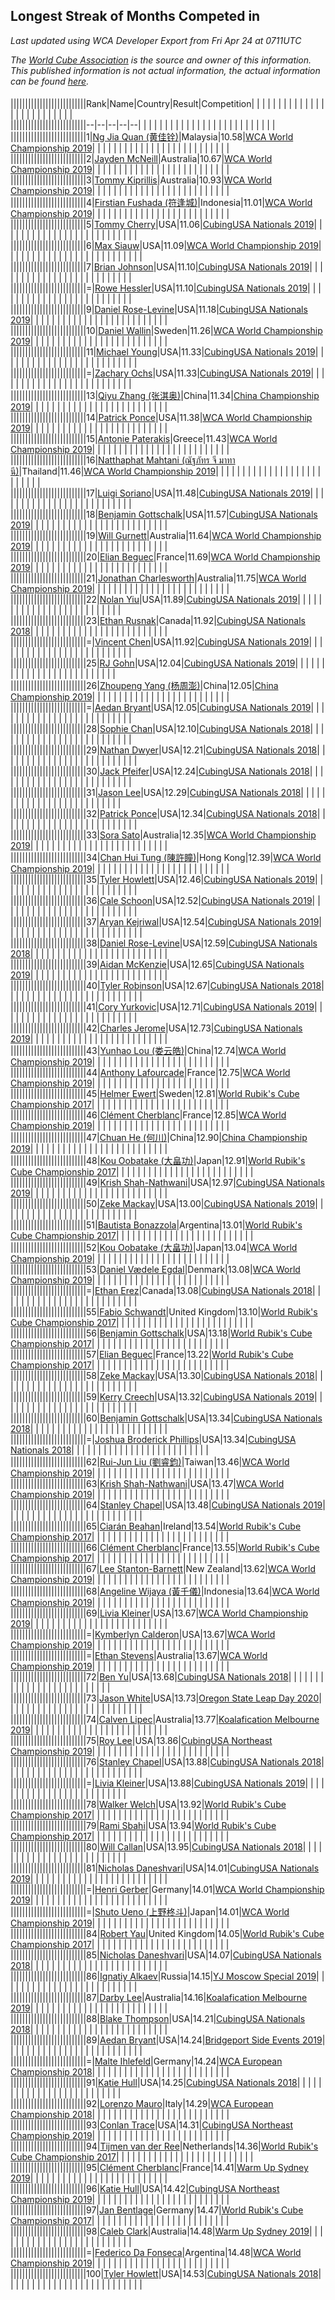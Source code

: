 ## Longest Streak of Months Competed in

*Last updated using WCA Developer Export from Fri Apr 24 at 0711UTC*

*The [World Cube Association](https://www.worldcubeassociation.org) is the source and owner of this information. This published information is not actual information, the actual information can be found [here](https://www.worldcubeassociation.org/results).*

#### 

||||||||||||||||||||||||||Rank|Name|Country|Result|Competition|  |  |  |  |  |  |  |  |  |  |  |  |  |  |  |  |  |  |  |  |  |  |  |  |  |  
||||||||||||||||||||||||||--|--|--|--|--|  |  |  |  |  |  |  |  |  |  |  |  |  |  |  |  |  |  |  |  |  |  |  |  |  |  
||||||||||||||||||||||||||1|[Ng Jia Quan (黄佳铨)](https://www.worldcubeassociation.org/persons/2015QUAN03)|Malaysia|10.58|[WCA World Championship 2019](https://www.worldcubeassociation.org/competitions/WC2019/results/all?event=sq1)|  |  |  |  |  |  |  |  |  |  |  |  |  |  |  |  |  |  |  |  |  |  |  |  |  |  
||||||||||||||||||||||||||2|[Jayden McNeill](https://www.worldcubeassociation.org/persons/2012MCNE01)|Australia|10.67|[WCA World Championship 2019](https://www.worldcubeassociation.org/competitions/WC2019/results/all?event=sq1)|  |  |  |  |  |  |  |  |  |  |  |  |  |  |  |  |  |  |  |  |  |  |  |  |  |  
||||||||||||||||||||||||||3|[Tommy Kiprillis](https://www.worldcubeassociation.org/persons/2014KIPR01)|Australia|10.93|[WCA World Championship 2019](https://www.worldcubeassociation.org/competitions/WC2019/results/all?event=sq1)|  |  |  |  |  |  |  |  |  |  |  |  |  |  |  |  |  |  |  |  |  |  |  |  |  |  
||||||||||||||||||||||||||4|[Firstian Fushada (符逢城)](https://www.worldcubeassociation.org/persons/2015FUSH01)|Indonesia|11.01|[WCA World Championship 2019](https://www.worldcubeassociation.org/competitions/WC2019/results/all?event=sq1)|  |  |  |  |  |  |  |  |  |  |  |  |  |  |  |  |  |  |  |  |  |  |  |  |  |  
||||||||||||||||||||||||||5|[Tommy Cherry](https://www.worldcubeassociation.org/persons/2015CHER07)|USA|11.06|[CubingUSA Nationals 2019](https://www.worldcubeassociation.org/competitions/CubingUSANationals2019/results/all?event=sq1)|  |  |  |  |  |  |  |  |  |  |  |  |  |  |  |  |  |  |  |  |  |  |  |  |  |  
||||||||||||||||||||||||||6|[Max Siauw](https://www.worldcubeassociation.org/persons/2017SIAU02)|USA|11.09|[WCA World Championship 2019](https://www.worldcubeassociation.org/competitions/WC2019/results/all?event=sq1)|  |  |  |  |  |  |  |  |  |  |  |  |  |  |  |  |  |  |  |  |  |  |  |  |  |  
||||||||||||||||||||||||||7|[Brian Johnson](https://www.worldcubeassociation.org/persons/2013JOHN10)|USA|11.10|[CubingUSA Nationals 2019](https://www.worldcubeassociation.org/competitions/CubingUSANationals2019/results/all?event=sq1)|  |  |  |  |  |  |  |  |  |  |  |  |  |  |  |  |  |  |  |  |  |  |  |  |  |  
||||||||||||||||||||||||||=|[Rowe Hessler](https://www.worldcubeassociation.org/persons/2007HESS01)|USA|11.10|[CubingUSA Nationals 2019](https://www.worldcubeassociation.org/competitions/CubingUSANationals2019/results/all?event=sq1)|  |  |  |  |  |  |  |  |  |  |  |  |  |  |  |  |  |  |  |  |  |  |  |  |  |  
||||||||||||||||||||||||||9|[Daniel Rose-Levine](https://www.worldcubeassociation.org/persons/2015ROSE01)|USA|11.18|[CubingUSA Nationals 2019](https://www.worldcubeassociation.org/competitions/CubingUSANationals2019/results/all?event=sq1)|  |  |  |  |  |  |  |  |  |  |  |  |  |  |  |  |  |  |  |  |  |  |  |  |  |  
||||||||||||||||||||||||||10|[Daniel Wallin](https://www.worldcubeassociation.org/persons/2013WALL03)|Sweden|11.26|[WCA World Championship 2019](https://www.worldcubeassociation.org/competitions/WC2019/results/all?event=sq1)|  |  |  |  |  |  |  |  |  |  |  |  |  |  |  |  |  |  |  |  |  |  |  |  |  |  
||||||||||||||||||||||||||11|[Michael Young](https://www.worldcubeassociation.org/persons/2008YOUN02)|USA|11.33|[CubingUSA Nationals 2019](https://www.worldcubeassociation.org/competitions/CubingUSANationals2019/results/all?event=sq1)|  |  |  |  |  |  |  |  |  |  |  |  |  |  |  |  |  |  |  |  |  |  |  |  |  |  
||||||||||||||||||||||||||=|[Zachary Ochs](https://www.worldcubeassociation.org/persons/2016OCHS01)|USA|11.33|[CubingUSA Nationals 2019](https://www.worldcubeassociation.org/competitions/CubingUSANationals2019/results/all?event=sq1)|  |  |  |  |  |  |  |  |  |  |  |  |  |  |  |  |  |  |  |  |  |  |  |  |  |  
||||||||||||||||||||||||||13|[Qiyu Zhang (张淇奥)](https://www.worldcubeassociation.org/persons/2017ZHAQ04)|China|11.34|[China Championship 2019](https://www.worldcubeassociation.org/competitions/ChinaChampionship2019/results/all?event=sq1)|  |  |  |  |  |  |  |  |  |  |  |  |  |  |  |  |  |  |  |  |  |  |  |  |  |  
||||||||||||||||||||||||||14|[Patrick Ponce](https://www.worldcubeassociation.org/persons/2012PONC02)|USA|11.38|[WCA World Championship 2019](https://www.worldcubeassociation.org/competitions/WC2019/results/all?event=sq1)|  |  |  |  |  |  |  |  |  |  |  |  |  |  |  |  |  |  |  |  |  |  |  |  |  |  
||||||||||||||||||||||||||15|[Antonie Paterakis](https://www.worldcubeassociation.org/persons/2012PATE01)|Greece|11.43|[WCA World Championship 2019](https://www.worldcubeassociation.org/competitions/WC2019/results/all?event=sq1)|  |  |  |  |  |  |  |  |  |  |  |  |  |  |  |  |  |  |  |  |  |  |  |  |  |  
||||||||||||||||||||||||||16|[Natthaphat Mahtani (ณัฐภัทร จี มาทานี)](https://www.worldcubeassociation.org/persons/2011MAHT02)|Thailand|11.46|[WCA World Championship 2019](https://www.worldcubeassociation.org/competitions/WC2019/results/all?event=sq1)|  |  |  |  |  |  |  |  |  |  |  |  |  |  |  |  |  |  |  |  |  |  |  |  |  |  
||||||||||||||||||||||||||17|[Luigi Soriano](https://www.worldcubeassociation.org/persons/2016SORI04)|USA|11.48|[CubingUSA Nationals 2019](https://www.worldcubeassociation.org/competitions/CubingUSANationals2019/results/all?event=sq1)|  |  |  |  |  |  |  |  |  |  |  |  |  |  |  |  |  |  |  |  |  |  |  |  |  |  
||||||||||||||||||||||||||18|[Benjamin Gottschalk](https://www.worldcubeassociation.org/persons/2016GOTT01)|USA|11.57|[CubingUSA Nationals 2019](https://www.worldcubeassociation.org/competitions/CubingUSANationals2019/results/all?event=sq1)|  |  |  |  |  |  |  |  |  |  |  |  |  |  |  |  |  |  |  |  |  |  |  |  |  |  
||||||||||||||||||||||||||19|[Will Gurnett](https://www.worldcubeassociation.org/persons/2016GURN01)|Australia|11.64|[WCA World Championship 2019](https://www.worldcubeassociation.org/competitions/WC2019/results/all?event=sq1)|  |  |  |  |  |  |  |  |  |  |  |  |  |  |  |  |  |  |  |  |  |  |  |  |  |  
||||||||||||||||||||||||||20|[Elian Beguec](https://www.worldcubeassociation.org/persons/2014BEGU01)|France|11.69|[WCA World Championship 2019](https://www.worldcubeassociation.org/competitions/WC2019/results/all?event=sq1)|  |  |  |  |  |  |  |  |  |  |  |  |  |  |  |  |  |  |  |  |  |  |  |  |  |  
||||||||||||||||||||||||||21|[Jonathan Charlesworth](https://www.worldcubeassociation.org/persons/2016CHAR01)|Australia|11.75|[WCA World Championship 2019](https://www.worldcubeassociation.org/competitions/WC2019/results/all?event=sq1)|  |  |  |  |  |  |  |  |  |  |  |  |  |  |  |  |  |  |  |  |  |  |  |  |  |  
||||||||||||||||||||||||||22|[Nolan Yiu](https://www.worldcubeassociation.org/persons/2016YIUN01)|USA|11.89|[CubingUSA Nationals 2019](https://www.worldcubeassociation.org/competitions/CubingUSANationals2019/results/all?event=sq1)|  |  |  |  |  |  |  |  |  |  |  |  |  |  |  |  |  |  |  |  |  |  |  |  |  |  
||||||||||||||||||||||||||23|[Ethan Rusnak](https://www.worldcubeassociation.org/persons/2015RUSN01)|Canada|11.92|[CubingUSA Nationals 2018](https://www.worldcubeassociation.org/competitions/CubingUSANationals2018/results/all?event=sq1)|  |  |  |  |  |  |  |  |  |  |  |  |  |  |  |  |  |  |  |  |  |  |  |  |  |  
||||||||||||||||||||||||||=|[Vincent Chen](https://www.worldcubeassociation.org/persons/2018CHEN17)|USA|11.92|[CubingUSA Nationals 2019](https://www.worldcubeassociation.org/competitions/CubingUSANationals2019/results/all?event=sq1)|  |  |  |  |  |  |  |  |  |  |  |  |  |  |  |  |  |  |  |  |  |  |  |  |  |  
||||||||||||||||||||||||||25|[RJ Gohn](https://www.worldcubeassociation.org/persons/2016GOHN01)|USA|12.04|[CubingUSA Nationals 2019](https://www.worldcubeassociation.org/competitions/CubingUSANationals2019/results/all?event=sq1)|  |  |  |  |  |  |  |  |  |  |  |  |  |  |  |  |  |  |  |  |  |  |  |  |  |  
||||||||||||||||||||||||||26|[Zhoupeng Yang (杨周澎)](https://www.worldcubeassociation.org/persons/2017YANG03)|China|12.05|[China Championship 2019](https://www.worldcubeassociation.org/competitions/ChinaChampionship2019/results/all?event=sq1)|  |  |  |  |  |  |  |  |  |  |  |  |  |  |  |  |  |  |  |  |  |  |  |  |  |  
||||||||||||||||||||||||||=|[Aedan Bryant](https://www.worldcubeassociation.org/persons/2017BRYA06)|USA|12.05|[CubingUSA Nationals 2019](https://www.worldcubeassociation.org/competitions/CubingUSANationals2019/results/all?event=sq1)|  |  |  |  |  |  |  |  |  |  |  |  |  |  |  |  |  |  |  |  |  |  |  |  |  |  
||||||||||||||||||||||||||28|[Sophie Chan](https://www.worldcubeassociation.org/persons/2014CHAN23)|USA|12.10|[CubingUSA Nationals 2018](https://www.worldcubeassociation.org/competitions/CubingUSANationals2018/results/all?event=sq1)|  |  |  |  |  |  |  |  |  |  |  |  |  |  |  |  |  |  |  |  |  |  |  |  |  |  
||||||||||||||||||||||||||29|[Nathan Dwyer](https://www.worldcubeassociation.org/persons/2011DWYE02)|USA|12.21|[CubingUSA Nationals 2018](https://www.worldcubeassociation.org/competitions/CubingUSANationals2018/results/all?event=sq1)|  |  |  |  |  |  |  |  |  |  |  |  |  |  |  |  |  |  |  |  |  |  |  |  |  |  
||||||||||||||||||||||||||30|[Jack Pfeifer](https://www.worldcubeassociation.org/persons/2016PFEI01)|USA|12.24|[CubingUSA Nationals 2018](https://www.worldcubeassociation.org/competitions/CubingUSANationals2018/results/all?event=sq1)|  |  |  |  |  |  |  |  |  |  |  |  |  |  |  |  |  |  |  |  |  |  |  |  |  |  
||||||||||||||||||||||||||31|[Jason Lee](https://www.worldcubeassociation.org/persons/2015LEEJ12)|USA|12.29|[CubingUSA Nationals 2018](https://www.worldcubeassociation.org/competitions/CubingUSANationals2018/results/all?event=sq1)|  |  |  |  |  |  |  |  |  |  |  |  |  |  |  |  |  |  |  |  |  |  |  |  |  |  
||||||||||||||||||||||||||32|[Patrick Ponce](https://www.worldcubeassociation.org/persons/2012PONC02)|USA|12.34|[CubingUSA Nationals 2018](https://www.worldcubeassociation.org/competitions/CubingUSANationals2018/results/all?event=sq1)|  |  |  |  |  |  |  |  |  |  |  |  |  |  |  |  |  |  |  |  |  |  |  |  |  |  
||||||||||||||||||||||||||33|[Sora Sato](https://www.worldcubeassociation.org/persons/2018SATO01)|Australia|12.35|[WCA World Championship 2019](https://www.worldcubeassociation.org/competitions/WC2019/results/all?event=sq1)|  |  |  |  |  |  |  |  |  |  |  |  |  |  |  |  |  |  |  |  |  |  |  |  |  |  
||||||||||||||||||||||||||34|[Chan Hui Tung (陳許瞳)](https://www.worldcubeassociation.org/persons/2017TUNG16)|Hong Kong|12.39|[WCA World Championship 2019](https://www.worldcubeassociation.org/competitions/WC2019/results/all?event=sq1)|  |  |  |  |  |  |  |  |  |  |  |  |  |  |  |  |  |  |  |  |  |  |  |  |  |  
||||||||||||||||||||||||||35|[Tyler Howlett](https://www.worldcubeassociation.org/persons/2014HOWL02)|USA|12.46|[CubingUSA Nationals 2019](https://www.worldcubeassociation.org/competitions/CubingUSANationals2019/results/all?event=sq1)|  |  |  |  |  |  |  |  |  |  |  |  |  |  |  |  |  |  |  |  |  |  |  |  |  |  
||||||||||||||||||||||||||36|[Cale Schoon](https://www.worldcubeassociation.org/persons/2014SCHO02)|USA|12.52|[CubingUSA Nationals 2019](https://www.worldcubeassociation.org/competitions/CubingUSANationals2019/results/all?event=sq1)|  |  |  |  |  |  |  |  |  |  |  |  |  |  |  |  |  |  |  |  |  |  |  |  |  |  
||||||||||||||||||||||||||37|[Aryan Kejriwal](https://www.worldcubeassociation.org/persons/2013KEJR01)|USA|12.54|[CubingUSA Nationals 2019](https://www.worldcubeassociation.org/competitions/CubingUSANationals2019/results/all?event=sq1)|  |  |  |  |  |  |  |  |  |  |  |  |  |  |  |  |  |  |  |  |  |  |  |  |  |  
||||||||||||||||||||||||||38|[Daniel Rose-Levine](https://www.worldcubeassociation.org/persons/2015ROSE01)|USA|12.59|[CubingUSA Nationals 2018](https://www.worldcubeassociation.org/competitions/CubingUSANationals2018/results/all?event=sq1)|  |  |  |  |  |  |  |  |  |  |  |  |  |  |  |  |  |  |  |  |  |  |  |  |  |  
||||||||||||||||||||||||||39|[Aidan McKenzie](https://www.worldcubeassociation.org/persons/2017MCKE02)|USA|12.65|[CubingUSA Nationals 2019](https://www.worldcubeassociation.org/competitions/CubingUSANationals2019/results/all?event=sq1)|  |  |  |  |  |  |  |  |  |  |  |  |  |  |  |  |  |  |  |  |  |  |  |  |  |  
||||||||||||||||||||||||||40|[Tyler Robinson](https://www.worldcubeassociation.org/persons/2015ROBI04)|USA|12.67|[CubingUSA Nationals 2018](https://www.worldcubeassociation.org/competitions/CubingUSANationals2018/results/all?event=sq1)|  |  |  |  |  |  |  |  |  |  |  |  |  |  |  |  |  |  |  |  |  |  |  |  |  |  
||||||||||||||||||||||||||41|[Cory Yurkovic](https://www.worldcubeassociation.org/persons/2016YURK01)|USA|12.71|[CubingUSA Nationals 2019](https://www.worldcubeassociation.org/competitions/CubingUSANationals2019/results/all?event=sq1)|  |  |  |  |  |  |  |  |  |  |  |  |  |  |  |  |  |  |  |  |  |  |  |  |  |  
||||||||||||||||||||||||||42|[Charles Jerome](https://www.worldcubeassociation.org/persons/2016JERO01)|USA|12.73|[CubingUSA Nationals 2019](https://www.worldcubeassociation.org/competitions/CubingUSANationals2019/results/all?event=sq1)|  |  |  |  |  |  |  |  |  |  |  |  |  |  |  |  |  |  |  |  |  |  |  |  |  |  
||||||||||||||||||||||||||43|[Yunhao Lou (娄云皓)](https://www.worldcubeassociation.org/persons/2017LOUY01)|China|12.74|[WCA World Championship 2019](https://www.worldcubeassociation.org/competitions/WC2019/results/all?event=sq1)|  |  |  |  |  |  |  |  |  |  |  |  |  |  |  |  |  |  |  |  |  |  |  |  |  |  
||||||||||||||||||||||||||44|[Anthony Lafourcade](https://www.worldcubeassociation.org/persons/2014LAFO01)|France|12.75|[WCA World Championship 2019](https://www.worldcubeassociation.org/competitions/WC2019/results/all?event=sq1)|  |  |  |  |  |  |  |  |  |  |  |  |  |  |  |  |  |  |  |  |  |  |  |  |  |  
||||||||||||||||||||||||||45|[Helmer Ewert](https://www.worldcubeassociation.org/persons/2015EWER01)|Sweden|12.81|[World Rubik's Cube Championship 2017](https://www.worldcubeassociation.org/competitions/WC2017/results/all?event=sq1)|  |  |  |  |  |  |  |  |  |  |  |  |  |  |  |  |  |  |  |  |  |  |  |  |  |  
||||||||||||||||||||||||||46|[Clément Cherblanc](https://www.worldcubeassociation.org/persons/2014CHER05)|France|12.85|[WCA World Championship 2019](https://www.worldcubeassociation.org/competitions/WC2019/results/all?event=sq1)|  |  |  |  |  |  |  |  |  |  |  |  |  |  |  |  |  |  |  |  |  |  |  |  |  |  
||||||||||||||||||||||||||47|[Chuan He (何川)](https://www.worldcubeassociation.org/persons/2018HECH05)|China|12.90|[China Championship 2019](https://www.worldcubeassociation.org/competitions/ChinaChampionship2019/results/all?event=sq1)|  |  |  |  |  |  |  |  |  |  |  |  |  |  |  |  |  |  |  |  |  |  |  |  |  |  
||||||||||||||||||||||||||48|[Kou Oobatake (大畠功)](https://www.worldcubeassociation.org/persons/2007OOBA01)|Japan|12.91|[World Rubik's Cube Championship 2017](https://www.worldcubeassociation.org/competitions/WC2017/results/all?event=sq1)|  |  |  |  |  |  |  |  |  |  |  |  |  |  |  |  |  |  |  |  |  |  |  |  |  |  
||||||||||||||||||||||||||49|[Krish Shah-Nathwani](https://www.worldcubeassociation.org/persons/2015SHAH09)|USA|12.97|[CubingUSA Nationals 2019](https://www.worldcubeassociation.org/competitions/CubingUSANationals2019/results/all?event=sq1)|  |  |  |  |  |  |  |  |  |  |  |  |  |  |  |  |  |  |  |  |  |  |  |  |  |  
||||||||||||||||||||||||||50|[Zeke Mackay](https://www.worldcubeassociation.org/persons/2015MACK06)|USA|13.00|[CubingUSA Nationals 2019](https://www.worldcubeassociation.org/competitions/CubingUSANationals2019/results/all?event=sq1)|  |  |  |  |  |  |  |  |  |  |  |  |  |  |  |  |  |  |  |  |  |  |  |  |  |  
||||||||||||||||||||||||||51|[Bautista Bonazzola](https://www.worldcubeassociation.org/persons/2014BONA02)|Argentina|13.01|[World Rubik's Cube Championship 2017](https://www.worldcubeassociation.org/competitions/WC2017/results/all?event=sq1)|  |  |  |  |  |  |  |  |  |  |  |  |  |  |  |  |  |  |  |  |  |  |  |  |  |  
||||||||||||||||||||||||||52|[Kou Oobatake (大畠功)](https://www.worldcubeassociation.org/persons/2007OOBA01)|Japan|13.04|[WCA World Championship 2019](https://www.worldcubeassociation.org/competitions/WC2019/results/all?event=sq1)|  |  |  |  |  |  |  |  |  |  |  |  |  |  |  |  |  |  |  |  |  |  |  |  |  |  
||||||||||||||||||||||||||53|[Daniel Vædele Egdal](https://www.worldcubeassociation.org/persons/2013EGDA01)|Denmark|13.08|[WCA World Championship 2019](https://www.worldcubeassociation.org/competitions/WC2019/results/all?event=sq1)|  |  |  |  |  |  |  |  |  |  |  |  |  |  |  |  |  |  |  |  |  |  |  |  |  |  
||||||||||||||||||||||||||=|[Ethan Erez](https://www.worldcubeassociation.org/persons/2017EREZ01)|Canada|13.08|[CubingUSA Nationals 2018](https://www.worldcubeassociation.org/competitions/CubingUSANationals2018/results/all?event=sq1)|  |  |  |  |  |  |  |  |  |  |  |  |  |  |  |  |  |  |  |  |  |  |  |  |  |  
||||||||||||||||||||||||||55|[Fabio Schwandt](https://www.worldcubeassociation.org/persons/2014SCHW02)|United Kingdom|13.10|[World Rubik's Cube Championship 2017](https://www.worldcubeassociation.org/competitions/WC2017/results/all?event=sq1)|  |  |  |  |  |  |  |  |  |  |  |  |  |  |  |  |  |  |  |  |  |  |  |  |  |  
||||||||||||||||||||||||||56|[Benjamin Gottschalk](https://www.worldcubeassociation.org/persons/2016GOTT01)|USA|13.18|[World Rubik's Cube Championship 2017](https://www.worldcubeassociation.org/competitions/WC2017/results/all?event=sq1)|  |  |  |  |  |  |  |  |  |  |  |  |  |  |  |  |  |  |  |  |  |  |  |  |  |  
||||||||||||||||||||||||||57|[Elian Beguec](https://www.worldcubeassociation.org/persons/2014BEGU01)|France|13.22|[World Rubik's Cube Championship 2017](https://www.worldcubeassociation.org/competitions/WC2017/results/all?event=sq1)|  |  |  |  |  |  |  |  |  |  |  |  |  |  |  |  |  |  |  |  |  |  |  |  |  |  
||||||||||||||||||||||||||58|[Zeke Mackay](https://www.worldcubeassociation.org/persons/2015MACK06)|USA|13.30|[CubingUSA Nationals 2018](https://www.worldcubeassociation.org/competitions/CubingUSANationals2018/results/all?event=sq1)|  |  |  |  |  |  |  |  |  |  |  |  |  |  |  |  |  |  |  |  |  |  |  |  |  |  
||||||||||||||||||||||||||59|[Kerry Creech](https://www.worldcubeassociation.org/persons/2018CREE01)|USA|13.32|[CubingUSA Nationals 2019](https://www.worldcubeassociation.org/competitions/CubingUSANationals2019/results/all?event=sq1)|  |  |  |  |  |  |  |  |  |  |  |  |  |  |  |  |  |  |  |  |  |  |  |  |  |  
||||||||||||||||||||||||||60|[Benjamin Gottschalk](https://www.worldcubeassociation.org/persons/2016GOTT01)|USA|13.34|[CubingUSA Nationals 2018](https://www.worldcubeassociation.org/competitions/CubingUSANationals2018/results/all?event=sq1)|  |  |  |  |  |  |  |  |  |  |  |  |  |  |  |  |  |  |  |  |  |  |  |  |  |  
||||||||||||||||||||||||||=|[Joshua Broderick Phillips](https://www.worldcubeassociation.org/persons/2014PHIL02)|USA|13.34|[CubingUSA Nationals 2018](https://www.worldcubeassociation.org/competitions/CubingUSANationals2018/results/all?event=sq1)|  |  |  |  |  |  |  |  |  |  |  |  |  |  |  |  |  |  |  |  |  |  |  |  |  |  
||||||||||||||||||||||||||62|[Rui-Jun Liu (劉睿鈞)](https://www.worldcubeassociation.org/persons/2011LIUR02)|Taiwan|13.46|[WCA World Championship 2019](https://www.worldcubeassociation.org/competitions/WC2019/results/all?event=sq1)|  |  |  |  |  |  |  |  |  |  |  |  |  |  |  |  |  |  |  |  |  |  |  |  |  |  
||||||||||||||||||||||||||63|[Krish Shah-Nathwani](https://www.worldcubeassociation.org/persons/2015SHAH09)|USA|13.47|[WCA World Championship 2019](https://www.worldcubeassociation.org/competitions/WC2019/results/all?event=sq1)|  |  |  |  |  |  |  |  |  |  |  |  |  |  |  |  |  |  |  |  |  |  |  |  |  |  
||||||||||||||||||||||||||64|[Stanley Chapel](https://www.worldcubeassociation.org/persons/2016CHAP04)|USA|13.48|[CubingUSA Nationals 2019](https://www.worldcubeassociation.org/competitions/CubingUSANationals2019/results/all?event=sq1)|  |  |  |  |  |  |  |  |  |  |  |  |  |  |  |  |  |  |  |  |  |  |  |  |  |  
||||||||||||||||||||||||||65|[Ciarán Beahan](https://www.worldcubeassociation.org/persons/2012BEAH01)|Ireland|13.54|[World Rubik's Cube Championship 2017](https://www.worldcubeassociation.org/competitions/WC2017/results/all?event=sq1)|  |  |  |  |  |  |  |  |  |  |  |  |  |  |  |  |  |  |  |  |  |  |  |  |  |  
||||||||||||||||||||||||||66|[Clément Cherblanc](https://www.worldcubeassociation.org/persons/2014CHER05)|France|13.55|[World Rubik's Cube Championship 2017](https://www.worldcubeassociation.org/competitions/WC2017/results/all?event=sq1)|  |  |  |  |  |  |  |  |  |  |  |  |  |  |  |  |  |  |  |  |  |  |  |  |  |  
||||||||||||||||||||||||||67|[Lee Stanton-Barnett](https://www.worldcubeassociation.org/persons/2016STAN04)|New Zealand|13.62|[WCA World Championship 2019](https://www.worldcubeassociation.org/competitions/WC2019/results/all?event=sq1)|  |  |  |  |  |  |  |  |  |  |  |  |  |  |  |  |  |  |  |  |  |  |  |  |  |  
||||||||||||||||||||||||||68|[Angeline Wijaya (黃千儀)](https://www.worldcubeassociation.org/persons/2011WIJA03)|Indonesia|13.64|[WCA World Championship 2019](https://www.worldcubeassociation.org/competitions/WC2019/results/all?event=sq1)|  |  |  |  |  |  |  |  |  |  |  |  |  |  |  |  |  |  |  |  |  |  |  |  |  |  
||||||||||||||||||||||||||69|[Livia Kleiner](https://www.worldcubeassociation.org/persons/2013KLEI03)|USA|13.67|[WCA World Championship 2019](https://www.worldcubeassociation.org/competitions/WC2019/results/all?event=sq1)|  |  |  |  |  |  |  |  |  |  |  |  |  |  |  |  |  |  |  |  |  |  |  |  |  |  
||||||||||||||||||||||||||=|[Kymberlyn Calderon](https://www.worldcubeassociation.org/persons/2015CALD02)|USA|13.67|[WCA World Championship 2019](https://www.worldcubeassociation.org/competitions/WC2019/results/all?event=sq1)|  |  |  |  |  |  |  |  |  |  |  |  |  |  |  |  |  |  |  |  |  |  |  |  |  |  
||||||||||||||||||||||||||=|[Ethan Stevens](https://www.worldcubeassociation.org/persons/2015STEV03)|Australia|13.67|[WCA World Championship 2019](https://www.worldcubeassociation.org/competitions/WC2019/results/all?event=sq1)|  |  |  |  |  |  |  |  |  |  |  |  |  |  |  |  |  |  |  |  |  |  |  |  |  |  
||||||||||||||||||||||||||72|[Ben Yu](https://www.worldcubeassociation.org/persons/2011YUBE01)|USA|13.68|[CubingUSA Nationals 2018](https://www.worldcubeassociation.org/competitions/CubingUSANationals2018/results/all?event=sq1)|  |  |  |  |  |  |  |  |  |  |  |  |  |  |  |  |  |  |  |  |  |  |  |  |  |  
||||||||||||||||||||||||||73|[Jason White](https://www.worldcubeassociation.org/persons/2016WHIT16)|USA|13.73|[Oregon State Leap Day 2020](https://www.worldcubeassociation.org/competitions/OregonStateLeapDay2020/results/all?event=sq1)|  |  |  |  |  |  |  |  |  |  |  |  |  |  |  |  |  |  |  |  |  |  |  |  |  |  
||||||||||||||||||||||||||74|[Calven Lipec](https://www.worldcubeassociation.org/persons/2017LIPE01)|Australia|13.77|[Koalafication Melbourne 2019](https://www.worldcubeassociation.org/competitions/KoalaficationMelbourne2019/results/all?event=sq1)|  |  |  |  |  |  |  |  |  |  |  |  |  |  |  |  |  |  |  |  |  |  |  |  |  |  
||||||||||||||||||||||||||75|[Roy Lee](https://www.worldcubeassociation.org/persons/2011LEER01)|USA|13.86|[CubingUSA Northeast Championship 2019](https://www.worldcubeassociation.org/competitions/NortheastChampionship2019/results/all?event=sq1)|  |  |  |  |  |  |  |  |  |  |  |  |  |  |  |  |  |  |  |  |  |  |  |  |  |  
||||||||||||||||||||||||||76|[Stanley Chapel](https://www.worldcubeassociation.org/persons/2016CHAP04)|USA|13.88|[CubingUSA Nationals 2018](https://www.worldcubeassociation.org/competitions/CubingUSANationals2018/results/all?event=sq1)|  |  |  |  |  |  |  |  |  |  |  |  |  |  |  |  |  |  |  |  |  |  |  |  |  |  
||||||||||||||||||||||||||=|[Livia Kleiner](https://www.worldcubeassociation.org/persons/2013KLEI03)|USA|13.88|[CubingUSA Nationals 2019](https://www.worldcubeassociation.org/competitions/CubingUSANationals2019/results/all?event=sq1)|  |  |  |  |  |  |  |  |  |  |  |  |  |  |  |  |  |  |  |  |  |  |  |  |  |  
||||||||||||||||||||||||||78|[Walker Welch](https://www.worldcubeassociation.org/persons/2011WELC01)|USA|13.92|[World Rubik's Cube Championship 2017](https://www.worldcubeassociation.org/competitions/WC2017/results/all?event=sq1)|  |  |  |  |  |  |  |  |  |  |  |  |  |  |  |  |  |  |  |  |  |  |  |  |  |  
||||||||||||||||||||||||||79|[Rami Sbahi](https://www.worldcubeassociation.org/persons/2011SBAH01)|USA|13.94|[World Rubik's Cube Championship 2017](https://www.worldcubeassociation.org/competitions/WC2017/results/all?event=sq1)|  |  |  |  |  |  |  |  |  |  |  |  |  |  |  |  |  |  |  |  |  |  |  |  |  |  
||||||||||||||||||||||||||80|[Will Callan](https://www.worldcubeassociation.org/persons/2012CALL01)|USA|13.95|[CubingUSA Nationals 2018](https://www.worldcubeassociation.org/competitions/CubingUSANationals2018/results/all?event=sq1)|  |  |  |  |  |  |  |  |  |  |  |  |  |  |  |  |  |  |  |  |  |  |  |  |  |  
||||||||||||||||||||||||||81|[Nicholas Daneshvari](https://www.worldcubeassociation.org/persons/2012DANE01)|USA|14.01|[CubingUSA Nationals 2019](https://www.worldcubeassociation.org/competitions/CubingUSANationals2019/results/all?event=sq1)|  |  |  |  |  |  |  |  |  |  |  |  |  |  |  |  |  |  |  |  |  |  |  |  |  |  
||||||||||||||||||||||||||=|[Henri Gerber](https://www.worldcubeassociation.org/persons/2014GERB01)|Germany|14.01|[WCA World Championship 2019](https://www.worldcubeassociation.org/competitions/WC2019/results/all?event=sq1)|  |  |  |  |  |  |  |  |  |  |  |  |  |  |  |  |  |  |  |  |  |  |  |  |  |  
||||||||||||||||||||||||||=|[Shuto Ueno (上野柊斗)](https://www.worldcubeassociation.org/persons/2008UENO01)|Japan|14.01|[WCA World Championship 2019](https://www.worldcubeassociation.org/competitions/WC2019/results/all?event=sq1)|  |  |  |  |  |  |  |  |  |  |  |  |  |  |  |  |  |  |  |  |  |  |  |  |  |  
||||||||||||||||||||||||||84|[Robert Yau](https://www.worldcubeassociation.org/persons/2009YAUR01)|United Kingdom|14.05|[World Rubik's Cube Championship 2017](https://www.worldcubeassociation.org/competitions/WC2017/results/all?event=sq1)|  |  |  |  |  |  |  |  |  |  |  |  |  |  |  |  |  |  |  |  |  |  |  |  |  |  
||||||||||||||||||||||||||85|[Nicholas Daneshvari](https://www.worldcubeassociation.org/persons/2012DANE01)|USA|14.07|[CubingUSA Nationals 2018](https://www.worldcubeassociation.org/competitions/CubingUSANationals2018/results/all?event=sq1)|  |  |  |  |  |  |  |  |  |  |  |  |  |  |  |  |  |  |  |  |  |  |  |  |  |  
||||||||||||||||||||||||||86|[Ignatiy Alkaev](https://www.worldcubeassociation.org/persons/2017ALKA05)|Russia|14.15|[YJ Moscow Special 2019](https://www.worldcubeassociation.org/competitions/YJMoscowSpecial2019/results/all?event=sq1)|  |  |  |  |  |  |  |  |  |  |  |  |  |  |  |  |  |  |  |  |  |  |  |  |  |  
||||||||||||||||||||||||||87|[Darby Lee](https://www.worldcubeassociation.org/persons/2018LEED03)|Australia|14.16|[Koalafication Melbourne 2019](https://www.worldcubeassociation.org/competitions/KoalaficationMelbourne2019/results/all?event=sq1)|  |  |  |  |  |  |  |  |  |  |  |  |  |  |  |  |  |  |  |  |  |  |  |  |  |  
||||||||||||||||||||||||||88|[Blake Thompson](https://www.worldcubeassociation.org/persons/2010THOM03)|USA|14.21|[CubingUSA Nationals 2018](https://www.worldcubeassociation.org/competitions/CubingUSANationals2018/results/all?event=sq1)|  |  |  |  |  |  |  |  |  |  |  |  |  |  |  |  |  |  |  |  |  |  |  |  |  |  
||||||||||||||||||||||||||89|[Aedan Bryant](https://www.worldcubeassociation.org/persons/2017BRYA06)|USA|14.24|[Bridgeport Side Events 2019](https://www.worldcubeassociation.org/competitions/BridgeportSideEvents2019/results/all?event=sq1)|  |  |  |  |  |  |  |  |  |  |  |  |  |  |  |  |  |  |  |  |  |  |  |  |  |  
||||||||||||||||||||||||||=|[Malte Ihlefeld](https://www.worldcubeassociation.org/persons/2016IHLE01)|Germany|14.24|[WCA European Championship 2018](https://www.worldcubeassociation.org/competitions/Euro2018/results/all?event=sq1)|  |  |  |  |  |  |  |  |  |  |  |  |  |  |  |  |  |  |  |  |  |  |  |  |  |  
||||||||||||||||||||||||||91|[Katie Hull](https://www.worldcubeassociation.org/persons/2010HULL01)|USA|14.25|[CubingUSA Nationals 2018](https://www.worldcubeassociation.org/competitions/CubingUSANationals2018/results/all?event=sq1)|  |  |  |  |  |  |  |  |  |  |  |  |  |  |  |  |  |  |  |  |  |  |  |  |  |  
||||||||||||||||||||||||||92|[Lorenzo Mauro](https://www.worldcubeassociation.org/persons/2014MAUR06)|Italy|14.29|[WCA European Championship 2018](https://www.worldcubeassociation.org/competitions/Euro2018/results/all?event=sq1)|  |  |  |  |  |  |  |  |  |  |  |  |  |  |  |  |  |  |  |  |  |  |  |  |  |  
||||||||||||||||||||||||||93|[Conlan Trace](https://www.worldcubeassociation.org/persons/2015TRAC01)|USA|14.31|[CubingUSA Northeast Championship 2019](https://www.worldcubeassociation.org/competitions/NortheastChampionship2019/results/all?event=sq1)|  |  |  |  |  |  |  |  |  |  |  |  |  |  |  |  |  |  |  |  |  |  |  |  |  |  
||||||||||||||||||||||||||94|[Tijmen van der Ree](https://www.worldcubeassociation.org/persons/2016REET01)|Netherlands|14.36|[World Rubik's Cube Championship 2017](https://www.worldcubeassociation.org/competitions/WC2017/results/all?event=sq1)|  |  |  |  |  |  |  |  |  |  |  |  |  |  |  |  |  |  |  |  |  |  |  |  |  |  
||||||||||||||||||||||||||95|[Clément Cherblanc](https://www.worldcubeassociation.org/persons/2014CHER05)|France|14.41|[Warm Up Sydney 2019](https://www.worldcubeassociation.org/competitions/WarmUpSydney2019/results/all?event=sq1)|  |  |  |  |  |  |  |  |  |  |  |  |  |  |  |  |  |  |  |  |  |  |  |  |  |  
||||||||||||||||||||||||||96|[Katie Hull](https://www.worldcubeassociation.org/persons/2010HULL01)|USA|14.42|[CubingUSA Northeast Championship 2019](https://www.worldcubeassociation.org/competitions/NortheastChampionship2019/results/all?event=sq1)|  |  |  |  |  |  |  |  |  |  |  |  |  |  |  |  |  |  |  |  |  |  |  |  |  |  
||||||||||||||||||||||||||97|[Jan Bentlage](https://www.worldcubeassociation.org/persons/2010BENT01)|Germany|14.47|[World Rubik's Cube Championship 2017](https://www.worldcubeassociation.org/competitions/WC2017/results/all?event=sq1)|  |  |  |  |  |  |  |  |  |  |  |  |  |  |  |  |  |  |  |  |  |  |  |  |  |  
||||||||||||||||||||||||||98|[Caleb Clark](https://www.worldcubeassociation.org/persons/2014CLAR03)|Australia|14.48|[Warm Up Sydney 2019](https://www.worldcubeassociation.org/competitions/WarmUpSydney2019/results/all?event=sq1)|  |  |  |  |  |  |  |  |  |  |  |  |  |  |  |  |  |  |  |  |  |  |  |  |  |  
||||||||||||||||||||||||||=|[Federico Da Fonseca](https://www.worldcubeassociation.org/persons/2015FONS02)|Argentina|14.48|[WCA World Championship 2019](https://www.worldcubeassociation.org/competitions/WC2019/results/all?event=sq1)|  |  |  |  |  |  |  |  |  |  |  |  |  |  |  |  |  |  |  |  |  |  |  |  |  |  
||||||||||||||||||||||||||100|[Tyler Howlett](https://www.worldcubeassociation.org/persons/2014HOWL02)|USA|14.53|[CubingUSA Nationals 2018](https://www.worldcubeassociation.org/competitions/CubingUSANationals2018/results/all?event=sq1)|  |  |  |  |  |  |  |  |  |  |  |  |  |  |  |  |  |  |  |  |  |  |  |  |  |  
